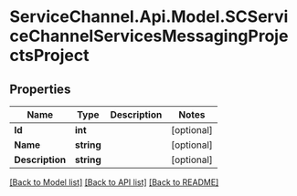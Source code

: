 # ServiceChannel.Api.Model.SCServiceChannelServicesMessagingProjectsProject

## Properties

Name | Type | Description | Notes
------------ | ------------- | ------------- | -------------
**Id** | **int** |  | [optional] 
**Name** | **string** |  | [optional] 
**Description** | **string** |  | [optional] 

[[Back to Model list]](../README.md#documentation-for-models) [[Back to API list]](../README.md#documentation-for-api-endpoints) [[Back to README]](../README.md)

